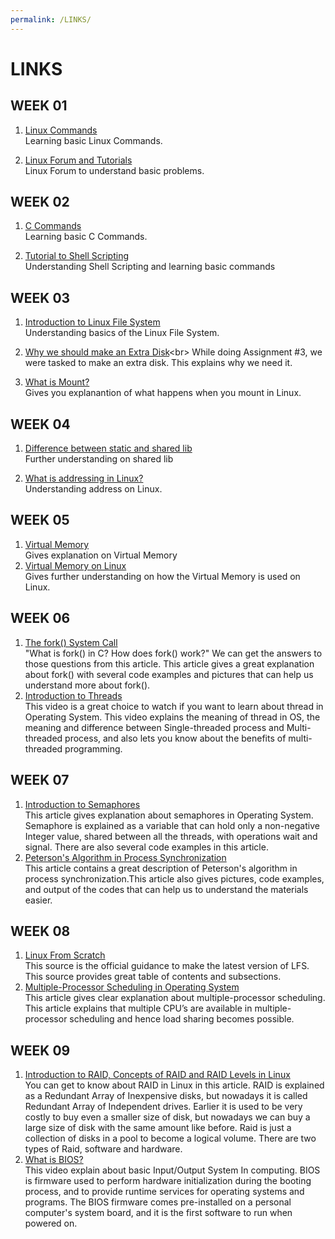 ```yaml
---
permalink: /LINKS/
---
```

# LINKS

## WEEK 01
1. [Linux Commands](https://www.javatpoint.com/linux-commands)<br>
   Learning basic Linux Commands.

2. [Linux Forum and Tutorials](https://www.linux.org/)<br>
   Linux Forum to understand basic problems.


## WEEK 02
1. [C Commands](https://www.educba.com/c-command/)<br>
   Learning basic C Commands.

2. [Tutorial to Shell Scripting](https://www.javatpoint.com/shell-scripting-tutorial)<br>
   Understanding Shell Scripting and learning basic commands

## WEEK 03
1. [Introduction to Linux File System](https://www.javatpoint.com/linux-file-system)<br>
   Understanding basics of the Linux File System.
   
2. [Why we should make an Extra Disk](https://www.geeksforgeeks.org/disk-partitioning-in-linux/#:~:text=Disk%20Partitioning%20is%20the%20process,partitions%20in%20the%20partition%20table.)<br>
   While doing Assignment #3, we were tasked to make an extra disk. This explains why we need it.

3. [What is Mount?](https://www.bleepingcomputer.com/tutorials/introduction-to-mounting-filesystems-in-linux/)<br>
   Gives you explanantion of what happens when you mount in Linux.

## WEEK 04
1. [Difference between static and shared lib](https://stackoverflow.com/questions/2649334/difference-between-static-and-shared-libraries)<br>
   Further understanding on shared lib
   
2. [What is addressing in Linux?](https://www.geeksforgeeks.org/addresses-command-in-linux-with-examples/)<br>
   Understanding address on Linux.

## WEEK 05
1. [Virtual Memory](https://www.techtarget.com/searchstorage/definition/virtual-memory)<br>
   Gives explanation on Virtual Memory
2. [Virtual Memory on Linux](https://www.logicmonitor.com/blog/the-right-way-to-monitor-virtual-memory-on-linux)<br>
   Gives further understanding on how the Virtual Memory is used on Linux.

## WEEK 06
1. [The fork() System Call](https://www.csl.mtu.edu/cs4411.ck/www/NOTES/process/fork/create.html)<br>
"What is fork() in C? How does fork() work?" We can get the answers to those questions from this article.
 This article gives a great explanation about fork() with several code examples and pictures that can help us understand more about fork().
2. [Introduction to Threads](https://youtu.be/LOfGJcVnvAk)<br>
This video is a great choice to watch if you want to learn about thread in Operating System.
This video explains the meaning of thread in OS, the meaning and difference between Single-threaded process and Multi-threaded process, and also lets you know about the benefits of multi-threaded programming.

## WEEK 07
1. [Introduction to Semaphores](https://www.studytonight.com/operating-system/introduction-to-semaphores)<br>
This article gives explanation about semaphores in Operating System.
Semaphore is explained as a variable that can hold only a non-negative Integer value, shared between all the threads, with operations wait and signal. 
There are also several code examples in this article.
2. [Peterson's Algorithm in Process Synchronization](https://www.geeksforgeeks.org/petersons-algorithm-in-process-synchronization/)<br>
This article contains a great description of Peterson's algorithm in process synchronization.This article also gives pictures, code examples, and output of the codes that can help us to understand the materials easier.

## WEEK 08
1. [Linux From Scratch](https://www.linuxfromscratch.org/lfs/view/11.0/)<br>
This source is the official guidance to make the latest version of LFS. 
This source provides great table of contents and subsections.
2. [Multiple-Processor Scheduling in Operating System](https://www.geeksforgeeks.org/multiple-processor-scheduling-in-operating-system/)<br>
This article gives clear explanation about multiple-processor scheduling. 
This article explains that multiple CPU’s are available in multiple-processor scheduling and hence load sharing becomes possible.

## WEEK 09
1. [Introduction to RAID, Concepts of RAID and RAID Levels in Linux](https://www.appservgrid.com/paw92/index.php/2019/03/17/introduction-to-raid-concepts-of-raid-and-raid-levels-in-linux/)<br>
You can get to know about RAID in Linux in this article. 
RAID is explained as a Redundant Array of Inexpensive disks, but nowadays it is called Redundant Array of Independent drives. Earlier it is used to be very costly to buy even a smaller size of disk, but nowadays we can buy a large size of disk with the same amount like before. Raid is just a collection of disks in a pool to become a logical volume. There are two types of Raid, software and hardware.
2. [What is BIOS?](https://www.youtube.com/watch?v=ncUmWthHrU0)<br>
This video explain about basic Input/Output System In computing. 
BIOS is firmware used to perform hardware initialization during the booting process, and to provide runtime services for operating systems and programs. The BIOS firmware comes pre-installed on a personal computer's system board, and it is the first software to run when powered on.
